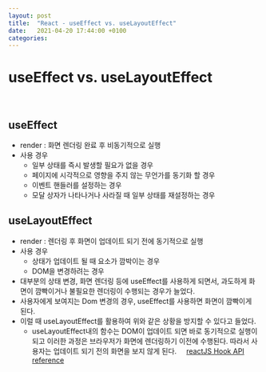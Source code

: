 ```yaml
---
layout: post
title:  "React - useEffect vs. useLayoutEffect"
date:   2021-04-20 17:44:00 +0100
categories:
---
```


# useEffect vs. useLayoutEffect
&nbsp;
&nbsp;
## useEffect
- render : 화면 렌더링 완료 후 비동기적으로 실행
- 사용 경우
  - 일부 상태를 즉시 발생할 필요가 없을 경우
  - 페이지에 시각적으로 영향을 주지 않는 무언가를 동기화 할 경우
  - 이벤트 핸들러를 설정하는 경우
  - 모달 상자가 나타나거나 사라질 때 일부 상태를 재설정하는 경우 
&nbsp;
## useLayoutEffect
- render : 렌더링 후 화면이 업데이트 되기 전에 동기적으로 실행
- 사용 경우
  - 상태가 업데이트 될 때 요소가 깜박이는 경우
  - DOM을 변경하려는 경우
&nbsp;
&nbsp;
- 대부분의 상태 변경, 화면 렌더링 등에 useEffect를 사용하게 되면서, 과도하게 화면이 깜빡이거나 불필요한 렌더링이 수행되는 경우가 늘었다.
- 사용자에게 보여지는 Dom 변경의 경우, useEffect를 사용하면 화면이 깜빡이게 된다.
- 이럴 때 useLayoutEffect를 활용하여 위와 같은 상황을 방지할 수 있다고 들었다.
  - useLayoutEffect내의 함수는 DOM이 업데이트 되면 바로 동기적으로 실행이 되고 이러한 과정은 브라우저가 화면에 렌더링하기 이전에 수행된다. 따라서 사용자는 업데이트 되기 전의 화면을 보지 않게 된다.
&nbsp;
&nbsp;
[reactJS Hook API reference](https://ko.reactjs.org/docs/hooks-reference.html#useeffect)







